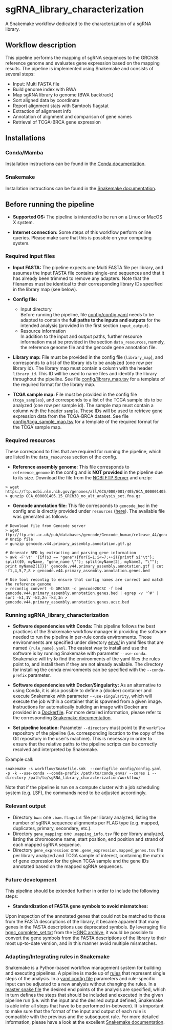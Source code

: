 # sgRNA_library_characterization

A Snakemake workflow dedicated to the characterization of a sgRNA library.

## Workflow description

This pipeline performs the mapping of sgRNA sequences to the GRCh38 reference genome and evaluates gene expression based on the mapping results. The pipeline is implemented using Snakemake and consists of several steps:
* Input: Multi FASTA file
* Build genome index with BWA
* Map sgRNA library to genome (BWA backtrack)
* Sort aligned data by coordinate
* Report alignment stats with Samtools flagstat
* Extraction of alignment info
* Annotation of alignment and comparison of gene names
* Retrieval of TCGA-BRCA gene expression


## Installations

### Conda/Mamba

Installation instructions can be found in the [Conda documentation](https://docs.conda.io/projects/conda/en/latest/user-guide/install/index.html).

### Snakemake

Installation instructions can be found in the [Snakemake documentation](https://snakemake.readthedocs.io/en/stable/getting_started/installation.html).


## Before running the pipeline

- **Supported OS:**
The pipeline is intended to be run on a Linux or MacOS X system.

- **Internet connection:**
Some steps of this workflow perform online queries. Please make sure that this is possible on your computing system.


### Required input files

- **Input FASTA:**
The pipeline expects one Multi FASTA file per library, and assumes the input FASTA file contains single-end sequences and that it has already been trimmed to remove any adapters. Note that the filenames must be identical to their corresponding library IDs specified in the library map (see below).

- **Config file:**
  - Input directory  
    Before running the pipeline, file [config/config.yaml](config/config.yaml) needs to be adapted to contain the **full paths to the inputs and outputs** for the intended analysis (provided in the
    first section `input_output`).
  - Resource information  
    In addition to the input and output paths, further resource information must be provided in the section `data_resources`, namely, the reference genome file and the gencode gene annotation file.

- **Library map:**
File must be provided in the config file (`library_map`), and corresponds to a list of the library ids to be analyzed (one row per library id). The library map must contain a column with the header `library_id`. This ID will be used to name files and identify the library throughout the pipeline. See file [config/library_map.tsv](config/library_map.tsv) for a template of the required format for the library map.


- **TCGA sample map:**
File must be provided in the config file (`tcga_samples`), and corresponds to a list of the TCGA sample ids to be analyzed (one row per sample id). The sample map must contain a column with the header `sample`. These IDs will be used to retrieve gene expression data from the TCGA-BRCA dataset. See file [config/tcga_sample_map.tsv](config/tcga_sample_map.tsv) for a template of the required format for the TCGA sample map.



### Required resources

These correspond to files that are required for running the pipeline, which are listed in the `data_resources` section of the config.

- **Reference assembly genome:**
This file corresponds to `reference_genome` in the config and is **NOT provided** in the pipeline due to its size.
Download the file from the [NCBI FTP Server](https://ftp.ncbi.nlm.nih.gov/genomes/all/GCA/000/001/405/GCA_000001405.15_GRCh38/seqs_for_alignment_pipelines.ucsc_ids/) and unzip:
```
> wget https://ftp.ncbi.nlm.nih.gov/genomes/all/GCA/000/001/405/GCA_000001405.15_GRCh38/seqs_for_alignment_pipelines.ucsc_ids/GCA_000001405.15_GRCh38_no_alt_analysis_set.fna.gz
> gunzip GCA_000001405.15_GRCh38_no_alt_analysis_set.fna.gz 
```

- **Gencode annotation file:**
This file corresponds to `gencode_bed` in the config and is directly provided under `resources` ([here](resources/gencode.v44.primary_assembly.annotation.genes.ucsc.bed)).
The available file was generated as follows:
```
# Download file from Gencode server
> wget ftp://ftp.ebi.ac.uk/pub/databases/gencode/Gencode_human/release_44/gencode.v44.primary_assembly.annotation.gtf.gz
# Unzip file
> gunzip gencode.v44.primary_assembly.annotation.gtf.gz

# Generate BED by extracting and parsing gene information
> awk -F'\t' '{if($3 == "gene"){for(i=1;i<=7;++i){printf $i"\t"}; split($9, myName, "gene_name \""); split(myName[2], myName2, "\""); print myName2[1]}}' gencode.v44.primary_assembly.annotation.gtf | cut -f1,4,5,7,8 > gencode.v44.primary_assembly.annotation.genes.bed 

# Use tool recontig to ensure that contig names are correct and match the reference genome
> recontig convert -b GRCh38 -c gencode2UCSC -f bed gencode.v44.primary_assembly.annotation.genes.bed | egrep -v '^#' | sort -k1,1V -k2,2n -k3,3n > gencode.v44.primary_assembly.annotation.genes.ucsc.bed  
```


### Running sgRNA_library_characterization

- **Software dependencies with Conda:**
This pipeline follows the best practices of the Snakemake workflow manager in providing the software needed to run the pipeline in per-rule conda environments. Those environmnents are specified under directory [envs/](workflow/envs/) in yaml files that are named `{rule_name}.yaml`. The easiest way to install and use the software is by running Snakemake with parameter `--use-conda`. Snakemake will try to find the environments of the yaml files the rules point to, and install them if they are not already available. The directory for installing the conda environments can be specified with the `--conda-prefix` parameter.

- **Software dependencies with Docker/Singularity:**
As an alternative to using Conda, it is also possible to define a (docker) container and execute Snakemake with parameter `--use-singularity`, which will execute the job within a container that is spawned from a given image. Instructions for automatically building an image with Docker are provided in a [Dockerfile](Dockerfile). For more detailed information, please refer to the corresponding [Snakemake documentation](https://snakemake.readthedocs.io/en/stable/snakefiles/deployment.html).

- **Set pipeline location:**
Parameter `--directory` must point to the `workflow` repository of the pipeline (i.e. corresponding location to the copy of the Git repository in the user's machine). This is necessary in order to ensure that the relative paths to the pipeline scripts can be correctly resolved and interpreted by Snakemake.

Example call:

```
snakemake -s workflow/Snakefile.smk  --configfile config/config.yaml  -p -k --use-conda --conda-prefix /path/to/conda_envs/ --cores 1 --directory /path/to/sgRNA_library_characterization/workflow/   
```
Note that if the pipeline is run on a compute cluster with a job scheduling system (e.g. LSF), the commands need to be adjusted accordingly.


### Relevant output

* Directory `bwa`: one `.bam.flagstat` file per library analyzed, listing the number of sgRNA sequence alignments per FLAG type (e.g. mapped, duplicates, primary, secondary, etc.).
* Directory `gene_mapping`: one `.mapping_info.tsv` file per library analyzed, listing the chromosome name, start position, end position and strand of each mapped sgRNA sequence.
* Directory `gene_expression`: one `.gene_expression.mapped_genes.tsv` file per library analyzed and TCGA sample of interest, containing the matrix of gene expression for the given TCGA sample and the gene IDs annotated based on the mapped sgRNA sequences.


### Future development

This pipeline should be extended further in order to include the following steps:

- **Standardization of FASTA gene symbols to avoid mismatches:**

Upon inspection of the annotated genes that could not be matched to those from the FASTA descriptions of the library, it became apparent that many genes in the FASTA descriptions use deprecated symbols. By leveraging file [hgnc_complete_set.txt](https://ftp.ebi.ac.uk/pub/databases/genenames/hgnc/tsv/hgnc_complete_set.txt) from the [HGNC archive](https://www.genenames.org/download/archive/), it would be possible to convert the gene symbols from the FASTA descriptions of the library to their most up-to-date version, and in this manner avoid multiple mismatches.


### Adapting/Integrating rules in Snakemake

Snakemake is a Python-based workflow management system for building and executing pipelines. A pipeline is made up of [rules](workflow/rules/sgrna_library_characterization.smk) that represent single steps of the analysis. In a [yaml config file](config/config.yaml) parameters and rule-specific input can be adjusted to a new analysis without changing the rules. In a [master snake file](workflow/Snakefile.smk) the desired end points of the analysis are specified, which in turn defines the steps that should be included and executed in the given pipeline run (i.e. with the input and the desired output defined, Snakemake is able infer all steps that have to be performed in-between). It is important to make sure that the format of the input and output of each rule is compatible with the previous and the subsequent rule. For more detailed information, please have a look at the excellent [Snakemake documentation](https://snakemake.readthedocs.io/en/stable/index.html).
